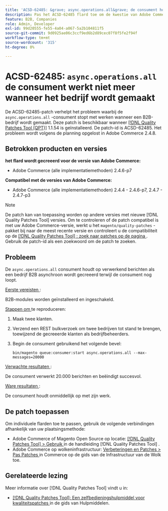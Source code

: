 ```yaml
---
title: 'ACSD-62485: &grave; async.operations.all&grave; de consument houdt op werkend wanneer het bedrijf wordt gecreeerd'
description: Pas het ACSD-62485 flard toe om de kwestie van Adobe Commerce te bevestigen waar de consument &grave; async.operations.all' ophoudt werkend wanneer een bedrijf B2B wordt gecreeerd.
feature: B2B, Companies
role: Admin, Developer
exl-id: 99d20555-fe55-4a04-a067-5a2b104811f5
source-git-commit: 9d0925ae06c3ccf9ed6b2d89cec07f8f5fe2f94f
workflow-type: tm+mt
source-wordcount: '315'
ht-degree: 0%

---
```


# ACSD-62485: `async.operations.all` de consument werkt niet meer wanneer het bedrijf wordt gemaakt

De ACSD-62485-patch verhelpt het probleem waarbij de `async.operations.all` -consument stopt met werken wanneer een B2B-bedrijf wordt gemaakt. Deze patch is beschikbaar wanneer [[!DNL Quality Patches Tool (QPT)]](/help/tools/quality-patches-tool/quality-patches-tool-to-self-serve-quality-patches.md) 1.1.54 is geïnstalleerd. De patch-id is ACSD-62485. Het probleem wordt volgens de planning opgelost in Adobe Commerce 2.4.8.

## Betrokken producten en versies

**het flard wordt gecreeerd voor de versie van Adobe Commerce:**

* Adobe Commerce (alle implementatiemethoden) 2.4.6-p7

**Compatibel met de versies van Adobe Commerce:**

* Adobe Commerce (alle implementatiemethoden) 2.4.4 - 2.4.6-p7, 2.4.7 - 2.4.7-p3

>[!NOTE]
>
>De patch kan van toepassing worden op andere versies met nieuwe [!DNL Quality Patches Tool] versies. Om te controleren of de patch compatibel is met uw Adobe Commerce-versie, werkt u het `magento/quality-patches` -pakket bij naar de meest recente versie en controleert u de compatibiliteit op de [[!DNL Quality Patches Tool] : zoek naar patches op de pagina ](https://experienceleague.adobe.com/tools/commerce-quality-patches/index.html?lang=nl-NL) . Gebruik de patch-id als een zoekwoord om de patch te zoeken.

## Probleem

De `async.operations.all` consument houdt op verwerkend berichten als een bedrijf B2B asynchroon wordt gecreeerd terwijl de consument nog loopt.

<u> Eerste vereisten </u>:

B2B-modules worden geïnstalleerd en ingeschakeld.

<u> Stappen om </u> te reproduceren:

1. Maak twee klanten.
1. Verzend een REST bulkverzoek om twee bedrijven tot stand te brengen, toewijzend de gecreeerde klanten als bedrijfbeheerders.
1. Begin de consument gebruikend het volgende bevel:

   ``` bin/magento queue:consumer:start async.operations.all --max-messages=20000 ```

<u> Verwachte resultaten </u>:

De consument verwerkt 20.000 berichten en beëindigt succesvol.

<u> Ware resultaten </u>:

De consument houdt onmiddellijk op met zijn werk.

## De patch toepassen

Om individuele flarden toe te passen, gebruik de volgende verbindingen afhankelijk van uw plaatsingsmethode:

* Adobe Commerce of Magento Open Source op locatie: [[!DNL Quality Patches Tool]  > Gebruik ](/help/tools/quality-patches-tool/usage.md) in de handleiding [!DNL Quality Patches Tool] .
* Adobe Commerce op wolkeninfrastructuur: [ Verbeteringen en Patches > Pas Patches ](https://experienceleague.adobe.com/docs/commerce-cloud-service/user-guide/develop/upgrade/apply-patches.html?lang=nl-NL) in Commerce op de gids van de Infrastructuur van de Wolk toe.

## Gerelateerde lezing

Meer informatie over [!DNL Quality Patches Tool] vindt u in:

* [[!DNL Quality Patches Tool]: Een zelfbedieningshulpmiddel voor kwaliteitspatches ](/help/tools/quality-patches-tool/quality-patches-tool-to-self-serve-quality-patches.md) in de gids van Hulpmiddelen.
